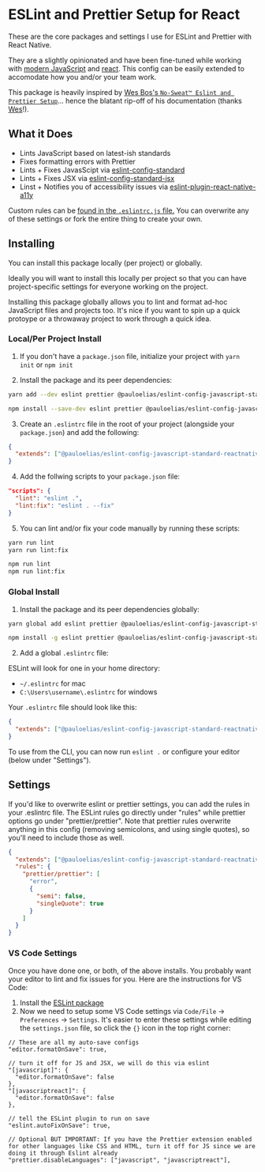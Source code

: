 # ESLint and Prettier Setup for React

These are the core packages and settings I use for ESLint and Prettier with React Native.

They are a slightly opinionated and have been fine-tuned while working with [modern JavaScript](https://javascript.info) and [react](https://reactjs.org). This config can be easily extended to accomodate how you and/or your team work.

This package is heavily inspired by [Wes Bos's `No-Sweat™ Eslint and Prettier Setup`](https://github.com/wesbos/eslint-config-wesbos/)... hence the blatant rip-off of his documentation (thanks [Wes](https://twitter.com/wesbos)!).

## What it Does

- Lints JavaScript based on latest-ish standards
- Fixes formatting errors with Prettier
- Lints + Fixes JavasScipt via [eslint-config-standard](https://github.com/standard/eslint-config-standard)
- Lints + Fixes JSX via [eslint-config-standard-jsx](https://github.com/standard/eslint-config-standard-jsx)
- Linst + Notifies you of accessibility issues via [eslint-plugin-react-native-a11y](https://github.com/FormidableLabs/eslint-plugin-react-native-a11y)

Custom rules can be [found in the `.eslintrc.js` file.](.eslintrc.js) You can overwrite any of these settings or fork the entire thing to create your own.

## Installing

You can install this package locally (per project) or globally.

Ideally you will want to install this locally per project so that you can have project-specific settings for everyone working on the project.

Installing this package globally allows you to lint and format ad-hoc JavaScript files and projects too. It's nice if you want to spin up a quick protoype or a throwaway project to work through a quick idea.

### Local/Per Project Install

1. If you don't have a `package.json` file, initialize your project with `yarn init` or `npm init`

2. Install the package and its peer dependencies:

```sh
yarn add --dev eslint prettier @pauloelias/eslint-config-javascript-standard-reactnative
```

```sh
npm install --save-dev eslint prettier @pauloelias/eslint-config-javascript-standard-reactnative
```

3. Create an `.eslintrc` file in the root of your project (alongside your `package.json`) and add the following:

```json
{
  "extends": ["@pauloelias/eslint-config-javascript-standard-reactnative"]
}
```

4. Add the follwing scripts to your `package.json` file:

```json
"scripts": {
  "lint": "eslint .",
  "lint:fix": "eslint . --fix"
}
```

5. You can lint and/or fix your code manually by running these scripts:

```sh
yarn run lint
yarn run lint:fix
```

```sh
npm run lint
npm run lint:fix
```

### Global Install

1. Install the package and its peer dependencies globally:

```sh
yarn global add eslint prettier @pauloelias/eslint-config-javascript-standard-reactnative
```

```sh
npm install -g eslint prettier @pauloelias/eslint-config-javascript-standard-reactnative
```

2. Add a global `.eslintrc` file:

ESLint will look for one in your home directory:

- `~/.eslintrc` for mac
- `C:\Users\username\.eslintrc` for windows

Your `.eslintrc` file should look like this:

```json
{
  "extends": ["@pauloelias/eslint-config-javascript-standard-reactnative"]
}
```

To use from the CLI, you can now run `eslint .` or configure your editor (below under "Settings").

## Settings

If you'd like to overwrite eslint or prettier settings, you can add the rules in your .eslintrc file. The ESLint rules go directly under "rules" while prettier options go under "prettier/prettier". Note that prettier rules overwrite anything in this config (removing semicolons, and using single quotes), so you'll need to include those as well.

```json
{
  "extends": ["@pauloelias/eslint-config-javascript-standard-reactnative"],
  "rules": {
    "prettier/prettier": [
      "error",
      {
        "semi": false,
        "singleQuote": true
      }
    ]
  }
}
```

### VS Code Settings

Once you have done one, or both, of the above installs. You probably want your editor to lint and fix issues for you. Here are the instructions for VS Code:

1. Install the [ESLint package](https://marketplace.visualstudio.com/items?itemName=dbaeumer.vscode-eslint)
2. Now we need to setup some VS Code settings via `Code/File` → `Preferences` → `Settings`. It's easier to enter these settings while editing the `settings.json` file, so click the `{}` icon in the top right corner:

```
// These are all my auto-save configs
"editor.formatOnSave": true,

// turn it off for JS and JSX, we will do this via eslint
"[javascript]": {
  "editor.formatOnSave": false
},
"[javascriptreact]": {
  "editor.formatOnSave": false
},

// tell the ESLint plugin to run on save
"eslint.autoFixOnSave": true,

// Optional BUT IMPORTANT: If you have the Prettier extension enabled for other languages like CSS and HTML, turn it off for JS since we are doing it through Eslint already
"prettier.disableLanguages": ["javascript", "javascriptreact"],
```
